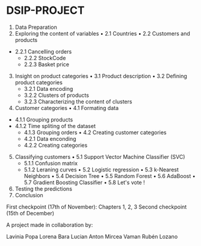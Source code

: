 # DSIP-PROJECT

1. Data Preparation
2. Exploring the content of variables
•	2.1 Countries
•	2.2 Customers and products
  - 2.2.1 Cancelling orders
	- 2.2.2 StockCode
	- 2.2.3 Basket price
3. Insight on product categories
•	3.1 Product description
•	3.2 Defining product categories
	- 3.2.1 Data encoding
	- 3.2.2 Clusters of products
	- 3.2.3 Characterizing the content of clusters
4. Customer categories
•	4.1 Formating data
  - 4.1.1 Grouping products
  - 4.1.2 Time spliting of the dataset
	- 4.1.3 Grouping orders
•	4.2 Creating customer categories
	- 4.2.1 Data enconding
	- 4.2.2 Creating categories
5. Classifying customers
•	5.1 Support Vector Machine Classifier (SVC)
	- 5.1.1 Confusion matrix
	- 5.1.2 Leraning curves
•	5.2 Logistic regression
•	5.3 k-Nearest Neighbors
•	5.4 Decision Tree
•	5.5 Random Forest
•	5.6 AdaBoost
•	5.7 Gradient Boosting Classifier
•	5.8 Let's vote !
6. Testing the predictions
7. Conclusion


First checkpoint (17th of November): Chapters 1, 2, 3
Second checkpoint (15th of December)

A project made in collaboration by:

Lavinia Popa
Lorena Bara
Lucian Anton
Mircea Vaman
Rubén Lozano
